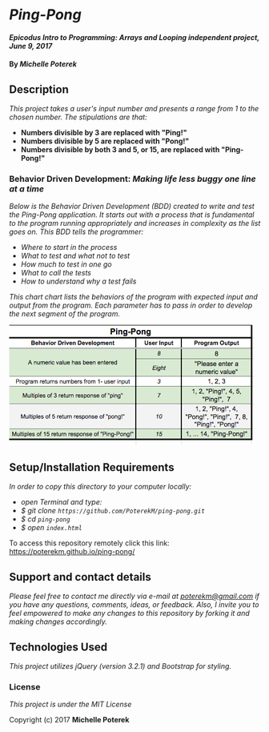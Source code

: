 # _Ping-Pong_

#### _Epicodus Intro to Programming: Arrays and Looping independent project, June 9, 2017_

#### By _**Michelle Poterek**_

## Description

_This project takes a user's input number and presents a range from 1 to the chosen number. The stipulations are that:_
* **Numbers divisible by 3 are replaced with "Ping!"**
* **Numbers divisible by 5 are replaced with "Pong!"**
* **Numbers divisible by both 3 and 5, or 15, are replaced with "Ping-Pong!"**


### Behavior Driven Development: _Making life less buggy one line at a time_
_Below is the Behavior Driven Development (BDD) created to write and test the Ping-Pong application. It starts out with a process that is fundamental to the program running appropriately and increases in complexity as the list goes on. This BDD tells the programmer:_

* _Where to start in the process_
* _What to test and what not to test_
* _How much to test in one go_
* _What to call the tests_
* _How to understand why a test fails_


_This chart chart lists the behaviors of the program with expected input and output from the program. Each parameter has to pass in order to develop the next segment of the program._

![Chart of Behaviors for program to run without bugs](img/behavior.png)

## Setup/Installation Requirements

_In order to copy this directory to your computer locally:_
* _open Terminal and type:_
* _$ git clone `https://github.com/PoterekM/ping-pong.git`_
* _$ cd `ping-pong`_
* _$ open `index.html`_

To access this repository remotely click this link: <br>
https://poterekm.github.io/ping-pong/

<!-- * _This is a great place_
* _to list setup instructions_
* _in a simple_
* _easy-to-understand_
* _format_ -->
<!-- _{Leave nothing to chance! You want it to be easy for potential users, employers and collaborators to run your app. Do I need to run a server? How should I set up my databases? Is there other code this app depends on?}_ -->


## Support and contact details

_Please feel free to contact me directly via e-mail at poterekm@gmail.com if you have any questions, comments, ideas, or feedback. Also, I invite you to feel empowered to make any changes to this repository by forking it and making changes accordingly._

## Technologies Used

_This project utilizes jQuery (version 3.2.1) and Bootstrap for styling._

### License

*This project is under the MIT License*

Copyright (c) 2017 **Michelle Poterek**
